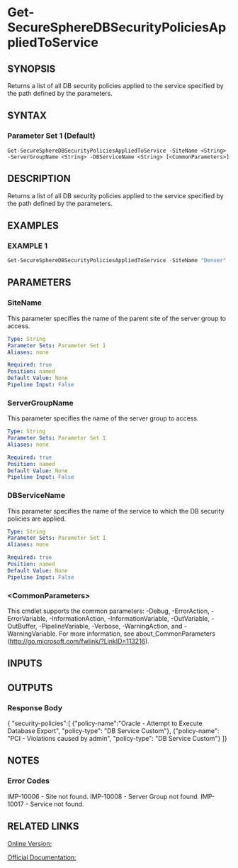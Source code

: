 ﻿# Get-SecureSphereDBSecurityPoliciesAppliedToService

## SYNOPSIS
Returns a list of all DB security policies applied to the service specified by the path defined by the parameters.

## SYNTAX

### Parameter Set 1 (Default)
```
Get-SecureSphereDBSecurityPoliciesAppliedToService -SiteName <String> -ServerGroupName <String> -DBServiceName <String> [<CommonParameters>]
```

## DESCRIPTION
Returns a list of all DB security policies applied to the service specified by the path defined by the parameters.

## EXAMPLES

### EXAMPLE 1

```powershell
Get-SecureSphereDBSecurityPoliciesAppliedToService -SiteName "Denver" -ServerGroupName "HR-Prod" -DBServiceName "Payroll-Oracle9"
```

## PARAMETERS

### SiteName
This parameter specifies the name of the parent site of the server group to access.

```yaml
Type: String
Parameter Sets: Parameter Set 1
Aliases: none

Required: true
Position: named
Default Value: None
Pipeline Input: False
```

### ServerGroupName
This parameter specifies the name of the server group to access.

```yaml
Type: String
Parameter Sets: Parameter Set 1
Aliases: none

Required: true
Position: named
Default Value: None
Pipeline Input: False
```

### DBServiceName
This parameter specifies the name of the service to which the DB security policies are applied.

```yaml
Type: String
Parameter Sets: Parameter Set 1
Aliases: none

Required: true
Position: named
Default Value: None
Pipeline Input: False
```

### \<CommonParameters\>
This cmdlet supports the common parameters: -Debug, -ErrorAction, -ErrorVariable, -InformationAction, -InformationVariable, -OutVariable, -OutBuffer, -PipelineVariable, -Verbose, -WarningAction, and -WarningVariable. For more information, see about_CommonParameters (http://go.microsoft.com/fwlink/?LinkID=113216).

## INPUTS

## OUTPUTS

### Response Body
{
"security-policies":[
{"policy-name":"Oracle - Attempt to Execute Database Export", "policy-type": "DB Service Custom"},
{"policy-name": "PCI - Violations caused by admin", "policy-type": "DB Service Custom"}
]}

## NOTES

### Error Codes
IMP-10006 - Site not found.
IMP-10008 - Server Group not found.
IMP-10017 - Service not found.

## RELATED LINKS

[Online Version:](https://github.com/akshinmustafayev/Documentation/MD)

[Official Documentation:](https://docs.imperva.com/bundle/v13.6-api-reference-guide/page/61686.htm)



